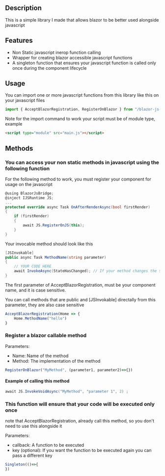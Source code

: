 ## Description

This is a simple library I made that allows blazor to be better used alongside javascript

## Features

- Non Static javascript inerop function calling
- Wrapper for creating blazor accessible javascript functions
- A singleton function that ensures your javascript function is called only once during the component lifecycle

## Usage

You can import one or more javascript functions from this library like this on your javascript files

```js
import { AcceptBlazorRegistration, RegisterOnBlazor } from "/blazor-js-bridge.js"
```

Note for the import command to work your script must be of module type, example

```html
<script type="module" src="main.js"></script>
```

## Methods

### You can access your non static methods in javascript using the following function

For the following method to work, you must register your component for usage on the javascript

```csharp
@using BlazorJsBridge;
@inject IJSRuntime JS;
...
protected override async Task OnAfterRenderAsync(bool firstRender)
{
    if (firstRender)
    {
        await JS.RegisterOnJS(this);
    }
}
```

Your invocable method should look like this

```csharp
[JSInvokable]
public async Task MethodName(string parameter)
{
    // YOUR CODE HERE
    await InvokeAsync(StateHasChanged); // If your method changes the state of your application
}
```

The first parameter of AcceptBlazorRegistration, must be your component name, and it is case sensitive.

You can call methods that are public and [JSInvokable] directally from this parameter, they are also case sensitive

```js
AcceptBlazorRegistration(Home => {
    Home.MethodName("hello")
}
```

### Register a blazor callable method

Parameters:

- Name: Name of the method 
- Method: The implementation of the method

```js
RegisterOnBlazor("MyMethod", (parameter1, parameter2)=>{})
```

#### Example of calling this method

```csharp
await JS.InvokeVoidAsync("MyMethod", "parameter 1", 2) ;
```


### This function will ensure that your code will be executed only once

note that AcceptBlazorRegistration, already call this method, so you don't need to use this alongside it

Parameters:
- callback: A function to be executed
- key (optional): If you want the function to be executed again you can pass a different key

```js
Singleton(()=>{
})
```
